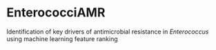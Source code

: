 # EnterococciAMR
Identification of key drivers of antimicrobial resistance in _Enterococcus_ using machine learning feature ranking
